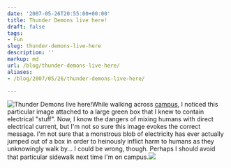 ```yaml
---
date: '2007-05-26T20:55:00+00:00'
title: Thunder Demons live here!
draft: false
tags:
- Fun
slug: thunder-demons-live-here
description: ''
markup: md
url: /blog/thunder-demons-live-here/
aliases:
- /blog/2007/05/26/thunder-demons-live-here/

---
```


![Thunder Demons live here!](http://bradmontgomery.net/files/thunderdemons.jpg)While walking across [campus](http://memphis.edu), I noticed this particular image attached to a large green box that I knew to contain electrical "stuff". Now, I know the dangers of mixing humans with direct electrical current, but I'm not so sure this image evokes the correct message. I'm not sure that a monstrous blob of electricity has ever actually jumped out of a box in order to heinously inflict harm to humans as they unknowingly walk by... I could be wrong, though. Perhaps I should avoid that particular sidewalk next time I'm on campus.![](https://blogger.googleusercontent.com/tracker/4123748873183487963-8723962191521825126?l=bradmontgomery.blogspot.com)